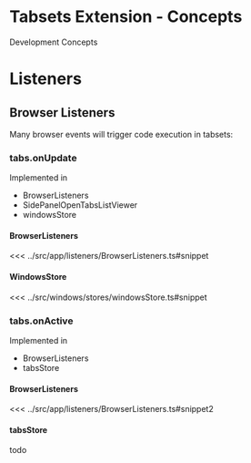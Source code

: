 # Tabsets Extension - Concepts

Development Concepts

# Listeners

## Browser Listeners

Many browser events will trigger code execution in tabsets:

### tabs.onUpdate

Implemented in 

- BrowserListeners
- SidePanelOpenTabsListViewer
- windowsStore

#### BrowserListeners

<<< ../src/app/listeners/BrowserListeners.ts#snippet

#### WindowsStore

<<< ../src/windows/stores/windowsStore.ts#snippet

### tabs.onActive

Implemented in

- BrowserListeners
- tabsStore

#### BrowserListeners

<<< ../src/app/listeners/BrowserListeners.ts#snippet2

#### tabsStore 

todo
